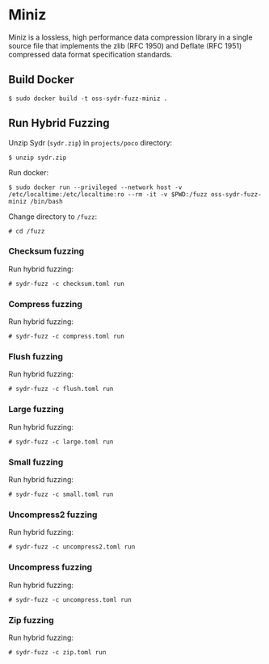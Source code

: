 # Miniz

Miniz is a lossless, high performance data compression library in a single
source file that implements the zlib (RFC 1950) and Deflate (RFC 1951)
compressed data format specification standards.

## Build Docker

    $ sudo docker build -t oss-sydr-fuzz-miniz .

## Run Hybrid Fuzzing

Unzip Sydr (`sydr.zip`) in `projects/poco` directory:

    $ unzip sydr.zip

Run docker:

    $ sudo docker run --privileged --network host -v /etc/localtime:/etc/localtime:ro --rm -it -v $PWD:/fuzz oss-sydr-fuzz-miniz /bin/bash

Change directory to `/fuzz`:

    # cd /fuzz

### Checksum fuzzing

Run hybrid fuzzing:

    # sydr-fuzz -c checksum.toml run

### Compress fuzzing

Run hybrid fuzzing:

    # sydr-fuzz -c compress.toml run

### Flush fuzzing

Run hybrid fuzzing:

    # sydr-fuzz -c flush.toml run

### Large fuzzing

Run hybrid fuzzing:

    # sydr-fuzz -c large.toml run

### Small fuzzing

Run hybrid fuzzing:

    # sydr-fuzz -c small.toml run

### Uncompress2 fuzzing

Run hybrid fuzzing:

    # sydr-fuzz -c uncompress2.toml run

### Uncompress fuzzing

Run hybrid fuzzing:

    # sydr-fuzz -c uncompress.toml run


### Zip fuzzing

Run hybrid fuzzing:

    # sydr-fuzz -c zip.toml run
